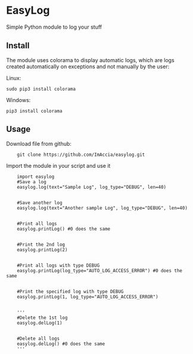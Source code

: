 # EasyLog
Simple Python module to log your stuff


## Install

The module uses colorama to display automatic logs, which are logs created automatically on exceptions and not manually by the user:

Linux:
   
    sudo pip3 install colorama
    

Windows:
   
    pip3 install colorama



## Usage

Download file from github:

        git clone https://github.com/ImAccia/easylog.git
     

Import the module in your script and use it

        import easylog
        #Save a log
        easylog.log(text="Sample Log", log_type="DEBUG", len=40)


        #Save another log
        easylog.log(text="Another sample Log", log_type="DEBUG", len=40)


        #Print all logs
        easylog.printLog() #0 does the same


        #Print the 2nd log
        easylog.printLog(2)


        #Print all logs with type DEBUG
        easylog.printLog(log_type="AUTO_LOG_ACCESS_ERROR") #0 does the same


        #Print the specified log with type DEBUG
        easylog.printLog(1, log_type="AUTO_LOG_ACCESS_ERROR")


        '''
        #Delete the 1st log
        easylog.delLog(1)


        #Delete all logs
        easylog.delLog() #0 does the same
        '''
